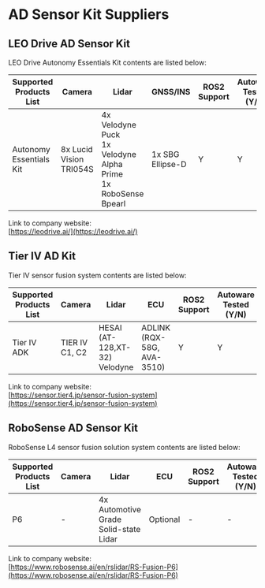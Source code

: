 # AD Sensor Kit Suppliers

## **LEO Drive AD Sensor Kit**

LEO Drive Autonomy Essentials Kit contents are listed below:

| Supported Products List | Camera                  | Lidar                                                              | GNSS/INS         | ROS2 Support | Autoware Tested (Y/N) |
| ----------------------- | ----------------------- | ------------------------------------------------------------------ | ---------------- | ------------ | --------------------- |
| Autonomy Essentials Kit | 8x Lucid Vision TRI054S | 4x Velodyne Puck<br>1x Velodyne Alpha Prime<br>1x RoboSense Bpearl | 1x SBG Ellipse-D | Y            | Y                     |

Link to company website:  
[https://leodrive.ai/](https://leodrive.ai/)

## **Tier IV AD Kit**

Tier IV sensor fusion system contents are listed below:

| Supported Products List | Camera         | Lidar                            | ECU                        | ROS2 Support | Autoware Tested (Y/N) |
| ----------------------- | -------------- | -------------------------------- | -------------------------- | ------------ | --------------------- |
| Tier IV ADK             | TIER IV C1, C2 | HESAI (AT-128,XT-32)<br>Velodyne | ADLINK (RQX-58G, AVA-3510) | Y            | Y                     |

Link to company website:  
[https://sensor.tier4.jp/sensor-fusion-system](https://sensor.tier4.jp/sensor-fusion-system)

## **RoboSense AD Sensor Kit**

RoboSense L4 sensor fusion solution system contents are listed below:

| Supported Products List | Camera | Lidar                                 | ECU      | ROS2 Support | Autoware Tested (Y/N) |
| ----------------------- | ------ | ------------------------------------- | -------- | ------------ | --------------------- |
| P6                      | -      | 4x Automotive Grade Solid-state Lidar | Optional | -            | -                     |

Link to company website:  
[https://www.robosense.ai/en/rslidar/RS-Fusion-P6](https://www.robosense.ai/en/rslidar/RS-Fusion-P6)
